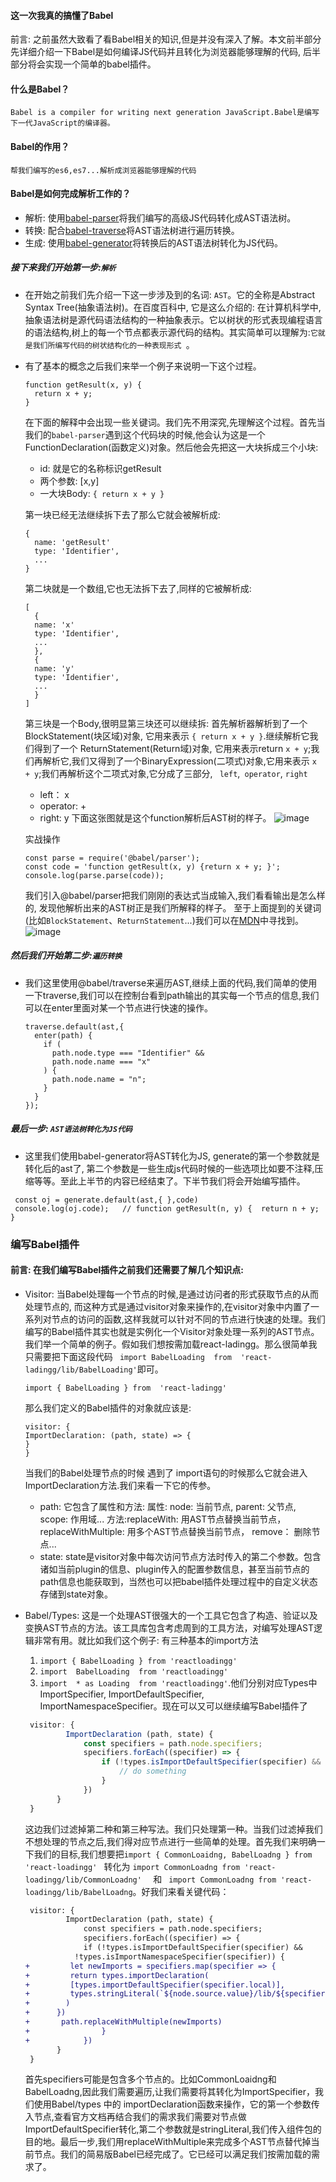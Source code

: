 #### 这一次我真的搞懂了Babel
   前言: 之前虽然大致看了看Babel相关的知识,但是并没有深入了解。本文前半部分先详细介绍一下Babel是如何编译JS代码并且转化为浏览器能够理解的代码, 后半部分将会实现一个简单的babel插件。

#### 什么是Babel？
    Babel is a compiler for writing next generation JavaScript.Babel是编写下一代JavaScript的编译器。

#### Babel的作用？
    帮我们编写的es6,es7...解析成浏览器能够理解的代码

#### Babel是如何完成解析工作的？
 - 解析: 使用[babel-parser](https://github.com/babel/babel/tree/master/packages/babel-parser)将我们编写的高级JS代码转化成AST语法树。
 - 转换: 配合[babel-traverse](https://github.com/babel/babel/tree/master/packages/babel-traverse)将AST语法树进行遍历转换。
 - 生成: 使用[babel-generator](https://github.com/babel/babel/tree/master/packages/babel-generator)将转换后的AST语法树转化为JS代码。

##### 接下来我们开始第一步:```解析 ```
 - 在开始之前我们先介绍一下这一步涉及到的名词: ```AST```。它的全称是Abstract Syntax Tree(抽象语法树)。在百度百科中, 它是这么介绍的: 在计算机科学中,抽象语法树是源代码语法结构的一种抽象表示。它以树状的形式表现编程语言的语法结构,树上的每一个节点都表示源代码的结构。其实简单可以理解为:``` 它就是我们所编写代码的树状结构化的一种表现形式  ```。
 - 有了基本的概念之后我们来举一个例子来说明一下这个过程。
   ```
   function getResult(x, y) {
     return x + y;
   }
   ```
   在下面的解释中会出现一些关键词。我们先不用深究,先理解这个过程。首先当我们的``` babel-parser ```遇到这个代码块的时候,他会认为这是一个FunctionDeclaration(函数定义)对象。然后他会先把这一大块拆成三个小块:

   -  id: 就是它的名称标识getResult
   -  两个参数: [x,y]
   -  一大块Body: ``` { return x + y } ```
  
    第一块已经无法继续拆下去了那么它就会被解析成: 
      ```
      {
        name: 'getResult'
        type: 'Identifier',
        ...
      }
      ```

    第二块就是一个数组,它也无法拆下去了,同样的它被解析成:
      ```
      [
        {
        name: 'x'
        type: 'Identifier',
        ...
        },
        {
        name: 'y'
        type: 'Identifier',
        ...
        }
      ]
      ```
     第三块是一个Body,很明显第三块还可以继续拆: 首先解析器解析到了一个BlockStatement(块区域)对象, 它用来表示 ``` { return x + y } ```.继续解析它我们得到了一个 ReturnStatement(Return域)对象, 它用来表示return ``` x + y ```;我们再解析它,我们又得到了一个BinaryExpression(二项式)对象,它用来表示 ``` x + y ```;我们再解析这个二项式对象,它分成了三部分, ```  left ```,```  operator ```, ``` right ```

     - left： x
     - operator: +
     - right: y
     下面这张图就是这个function解析后AST树的样子。
      ![image](./Babel.png)


    实战操作

    ```
    const parse = require('@babel/parser');
    const code = 'function getResult(x, y) {return x + y; }';
    console.log(parse.parse(code));
    ```
    我们引入@babel/parser把我们刚刚的表达式当成输入,我们看看输出是怎么样的, 发现他解析出来的AST树正是我们所解释的样子。
    至于上面提到的关键词(比如```BlockStatement```、```ReturnStatement```...)我们可以在[MDN](https://developer.mozilla.org/en-US/docs/Mozilla/Projects/SpiderMonkey/Parser_API#Node_objects)中寻找到。
     ![image](./AST.png)


##### 然后我们开始第二步:```遍历转换 ```
   - 我们这里使用@babel/traverse来遍历AST,继续上面的代码,我们简单的使用一下traverse,我们可以在控制台看到path输出的其实每一个节点的信息,我们可以在enter里面对某一个节点进行快速的操作。
  
      ```
      traverse.default(ast,{
        enter(path) {
          if (
            path.node.type === "Identifier" &&
            path.node.name === "x"
          ) {
            path.node.name = "n";
          }
        }
      });
     ```

 ##### 最后一步: ```AST语法树转化为JS代码```
   - 这里我们使用babel-generator将AST转化为JS, generate的第一个参数就是转化后的ast了, 第二个参数是一些生成js代码时候的一些选项比如要不注释,压缩等等。至此上半节的内容已经结束了。下半节我们将会开始编写插件。
  
   ```
    const oj = generate.default(ast,{ },code)
    console.log(oj.code);   // function getResult(n, y) {  return n + y; }
   ```

   ### 编写Babel插件

   #### 前言: 在我们编写Babel插件之前我们还需要了解几个知识点:
-  Visitor: 当Babel处理每一个节点的时候,是通过访问者的形式获取节点的从而处理节点的, 而这种方式是通过visitor对象来操作的,在visitor对象中内置了一系列对节点的访问的函数,这样我就可以针对不同的节点进行快速的处理。我们编写的Babel插件其实也就是实例化一个Visitor对象处理一系列的AST节点。我们举一个简单的例子。假如我们想按需加载react-ladingg。那么很简单我只需要把下面这段代码 ```  import BabelLoading  from  'react-ladingg/lib/BabelLoading' ```即可。
    ```
    import { BabelLoading } from  'react-ladingg'
    ```

    那么我们定义的Babel插件的对象就应该是:

    ```
    visitor: {
    ImportDeclaration: (path, state) => {
    }
    }
   ```
   当我们的Babel处理节点的时候 遇到了 import语句的时候那么它就会进入ImportDeclaration方法.我们来看一下它的传参。
   - path: 它包含了属性和方法: 属性: node: 当前节点, parent: 父节点, scope: 作用域... 方法:replaceWith: 用AST节点替换当前节点， replaceWithMultiple: 用多个AST节点替换当前节点， remove： 删除节点...
   - state: state是visitor对象中每次访问节点方法时传入的第二个参数。包含诸如当前plugin的信息、plugin传入的配置参数信息，甚至当前节点的path信息也能获取到，当然也可以把babel插件处理过程中的自定义状态存储到state对象。
 
 - Babel/Types: 这是一个处理AST很强大的一个工具它包含了构造、验证以及变换AST节点的方法。该工具库包含考虑周到的工具方法，对编写处理AST逻辑非常有用。就比如我们这个例子: 有三种基本的import方法
   1. ``` import { BabelLoading } from 'reactloadingg' ```
   2. ``` import  BabelLoading  from 'reactloadingg' ```
   3. ``` import  * as Loading  from 'reactloadingg' ```.他们分别对应Types中ImportSpecifier, ImportDefaultSpecifier, ImportNamespaceSpecifier。现在可以又可以继续编写Babel插件了
   ``` js
    visitor: {
	        ImportDeclaration (path, state) { 
        	    const specifiers = path.node.specifiers;
        	    specifiers.forEach((specifier) => {
	                if (!types.isImportDefaultSpecifier(specifier) && !types.isImportNamespaceSpecifier(specifier)) {
            	        // do something
            	    }
    	        })
          }
    }
   ```
   这边我们过滤掉第二种和第三种写法。我们只处理第一种。当我们过滤掉我们不想处理的节点之后,我们得对应节点进行一些简单的处理。首先我们来明确一下我们的目标,我们想要把``` import { CommonLoaidng, BabelLoadng } from 'react-loadingg'  ``` 转化为 ``` import CommonLoadng from 'react-loadingg/lib/CommonLoadng'   ``` 和 ```  import CommonLoadng from 'react-loadingg/lib/BabelLoadng ```。好我们来看关键代码：

   ```diff
    visitor: {
	        ImportDeclaration (path, state) { 
        	    const specifiers = path.node.specifiers;
        	    specifiers.forEach((specifier) => {
	            if (!types.isImportDefaultSpecifier(specifier) &&
              !types.isImportNamespaceSpecifier(specifier)) {
   +         let newImports = specifiers.map(specifier => {
   +         return types.importDeclaration(
   +         [types.importDefaultSpecifier(specifier.local)],
   +         types.stringLiteral(`${node.source.value}/lib/${specifier.local.name}`)
   +        )
   +      })
   +       path.replaceWithMultiple(newImports)
   +         	    }
   +	        })
          }
    }
   ```
   首先specifiers可能是包含多个节点的。比如CommonLoaidng和BabelLoadng,因此我们需要遍历,让我们需要将其转化为ImportSpecifier，我们使用Babel/types 中的 importDeclaration函数来操作，它的第一个参数传入节点,查看官方文档再结合我们的需求我们需要对节点做ImportDefaultSpecifier转化,第二个参数就是stringLiteral,我们传入组件包的目的地。最后一步,我们用replaceWithMultiple来完成多个AST节点替代掉当前节点。我们的简易版Babel已经完成了。它已经可以满足我们按需加载的需求了。